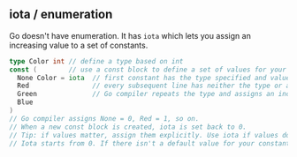 ## iota / enumeration

Go doesn't have enumeration. It has `iota` which lets you assign an increasing value to a set of constants.
```go
type Color int // define a type based on int
const (        // use a const block to define a set of values for your type
  None Color = iota  // first constant has the type specified and value set to iota
  Red                // every subsequent line has neither the type or a value
  Green              // Go compiler repeats the type and assigns an incremented value of iota on each line
  Blue
)
// Go compiler assigns None = 0, Red = 1, so on.
// When a new const block is created, iota is set back to 0.
// Tip: if values matter, assign them explicitly. Use iota if values don't matter.
// Iota starts from 0. If there isn't a default value for your constants, assign first iota value to _ or to a constant that indicates the value is invalid.

```


